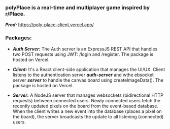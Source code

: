 ### polyPlace is a real-time and multiplayer game inspired by r/Place.

***Prod:*** https://poly-place-client.vercel.app/ 

### Packages:
- ***Auth Server:*** The Auth server is an ExpressJS REST API that handles two POST requests using JWT: /login and /register. The package is hosted on Vercel.

- ***Client:*** It's a React client-side application that manages the UI/UX. Client listens to the authentication server ***auth-server*** and wthe ebsocket server ***server*** to handle the canvas board using createImageData(). The package is hosted on Vercel.

- ***Server:*** A NodeJS server that manages websockets (bidirectional HTTP requests) between connected users. Newly connected users fetch the recently updated pixels on the board from the event-based database. When the client writes a new event into the database (places a pixel on the board), the server broadcasts the update to all listening (connected) users. 



